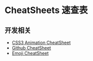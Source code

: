# CheatSheets 速查表

## 开发相关
- [CSS3 Animation CheatSheet](http://www.justinaguilar.com/animations/)
- [Github CheatSheet](https://github.com/tiimgreen/github-cheat-sheet)
- [Emoji CheatSheet](http://emoji.muan.co/)